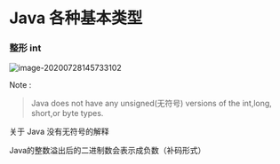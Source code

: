 # Java 各种基本类型

### 整形 int

![image-20200728145733102](img/image-20200728145733102.png)

Note : 

> Java does not have any unsigned(无符号) versions of the int,long, short,or byte types.  

关于 Java 没有无符号的解释

Java的整数溢出后的二进制数会表示成负数（补码形式）